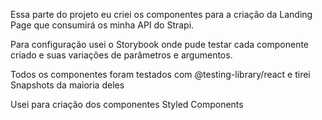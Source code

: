 Essa parte do projeto eu criei os componentes para a criação da Landing Page que consumirá os minha API do Strapi.

Para configuração usei o Storybook onde pude testar cada componente criado e suas variações de parâmetros e argumentos.

Todos os componentes foram testados com @testing-library/react e tirei Snapshots da maioria deles

Usei para criação dos componentes Styled Components

